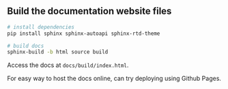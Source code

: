 ## Build the documentation website files

```sh
# install dependencies
pip install sphinx sphinx-autoapi sphinx-rtd-theme

# build docs
sphinx-build -b html source build 
```

Access the docs at `docs/build/index.html`.

For easy way to host the docs online, can try deploying using Github Pages.

